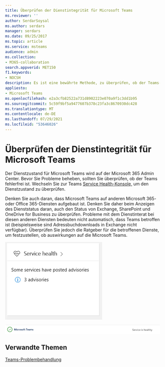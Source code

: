 ```yaml
---
title: Überprüfen der Dienstintegrität für Microsoft Teams
ms.reviewer: ''
author: SerdarSoysal
ms.author: serdars
manager: serdars
ms.date: 09/25/2017
ms.topic: article
ms.service: msteams
audience: admin
ms.collection:
- M365-collaboration
search.appverid: MET150
f1.keywords:
- NOCSH
description: Es ist eine bewährte Methode, zu überprüfen, ob der Teams-Dienst fehlerfrei ist. Dies gilt auch für andere Microsoft 365- oder Office 365-Komponenten wie Exchange, SharePoint und OneDrive for Business.
appliesto:
- Microsoft Teams
ms.openlocfilehash: e2a3cfb82522a731d8902223e070a9f1c3dd1b95
ms.sourcegitcommit: 5c59f9bf5a9477607b378c23fa3c8670930dc428
ms.translationtype: MT
ms.contentlocale: de-DE
ms.lasthandoff: 07/29/2021
ms.locfileid: "53646026"
---
```

# <a name="verify-service-health-for-microsoft-teams"></a>Überprüfen der Dienstintegrität für Microsoft Teams

Der Dienstzustand für Microsoft Teams wird auf der Microsoft 365 Admin Center. Bevor Sie Probleme beheben, sollten Sie überprüfen, ob der Teams fehlerfrei ist. Wechseln Sie zur Teams <a href=" https://admin.microsoft.com/adminportal/home?ref=servicehealth" target="_blank">Service Health-Konsole,</a> um den Dienstzustand zu überprüfen.

Denken Sie auch daran, dass Microsoft Teams auf anderen Microsoft 365- oder Office 365-Diensten aufgebaut ist. Denken Sie daher beim Anzeigen des Dienststatus daran, auch den Status von Exchange, SharePoint und OneDrive for Business zu überprüfen. Probleme mit dem Dienstinterat bei diesen anderen Diensten bedeuten nicht automatisch, dass Teams betroffen ist (beispielsweise sind Adressbuchdownloads in Exchange nicht verfügbar). Überprüfen Sie jedoch die Ratgeber für die betroffenen Dienste, um festzustellen, ob auswirkungen auf die Microsoft Teams.

![Screenshot der Seite „Dienststatus“](media/Verify_service_health_for_Microsoft_Teams_image1.png)

![Screenshot, aus dem hervorgeht, dass der Microsoft Teams-Dienst fehlerfrei ist](media/Verify_service_health_for_Microsoft_Teams_image2.png)


## <a name="related-topics"></a>Verwandte Themen

[Teams-Problembehandlung](/MicrosoftTeams/troubleshoot/teams)
